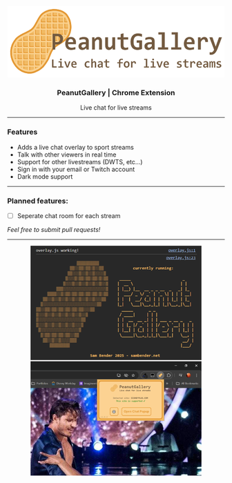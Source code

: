 <br>

<p align="center">
 <img src="https://github.com/ssambender/PeanutGallery/blob/main/readmeBanner.png?raw=true" alt="PeanutGallery Logo" height="165">
</p>

<h3 align="center">PeanutGallery | Chrome Extension</h3>

<p align="center">
Live chat for live streams
</p>

___

### Features
- Adds a live chat overlay to sport streams
- Talk with other viewers in real time
- Support for other livestreams (DWTS, etc...)
- Sign in with your email or Twitch account
- Dark mode support

---


### Planned features:
- [ ] Seperate chat room for each stream

_Feel free to submit pull requests!_

---

<p align="center">
  <img src="https://github.com/ssambender/PeanutGallery/blob/main/consolescreenshot.png?raw=true" alt="PeanutGallery Logo" height="265">
 <img src="https://github.com/ssambender/PeanutGallery/blob/main/screenshot.png?raw=true" alt="PeanutGallery Logo" height="265">
</p>
